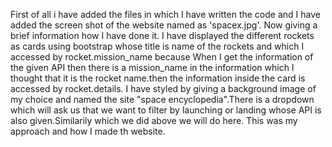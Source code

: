 First of all i have added the files in which I have written the code and I have added the screen shot of the website named as 'spacex.jpg'. Now giving a brief information how I have done it. I have displayed the different rockets as cards using bootstrap whose title is name of the rockets and which I accessed by rocket.mission_name because When I get the information of the given API then there is a mission_name in the information which I thought that it is the rocket name.then the information inside the card is accessed by rocket.details. I have styled by giving a background image of my choice and named the site "space encyclopedia".There is a dropdown which will ask us that we  want to filter by launching or landing whose API is also given.Similarily which we did above we will do here. This was my approach and how I made th website.
